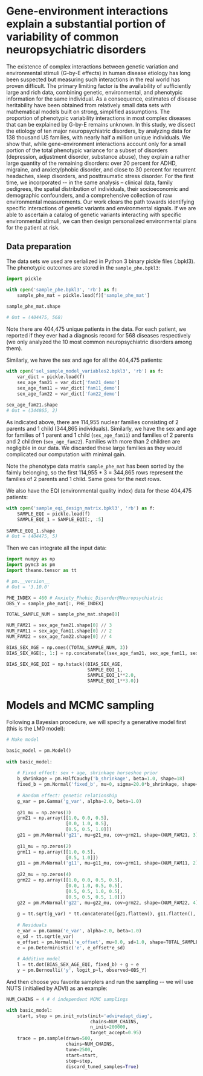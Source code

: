 # Gene-environment interactions explain a substantial portion of variability of common neuropsychiatric disorders

The existence of complex interactions between genetic variation and environmental stimuli (G-by-E effects) in human disease etiology has long been suspected but measuring such interactions in the real world has proven difficult. The primary limiting factor is the availability of sufficiently large and rich data, combining genetic, environmental, and phenotypic information for the same individual. As a consequence, estimates of disease heritability have been obtained from relatively small data sets with mathematical models built on strong, simplified assumptions. The proportion of phenotypic variability interactions in most complex diseases that can be explained by G-by-E remains unknown. In this study, we dissect the etiology of ten major neuropsychiatric disorders, by analyzing data for 138 thousand US families, with nearly half a million unique individuals. We show that, while gene-environment interactions account only for a small portion of the total phenotypic variance for a subset of disorders (depression, adjustment disorder, substance abuse), they explain a rather large quantity of the remaining disorders: over 20 percent for ADHD, migraine, and anxiety/phobic disorder, and close to 30 percent for recurrent headaches, sleep disorders, and posttraumatic stress disorder. For the first time, we incorporated -- in the same analysis – clinical data, family pedigrees, the spatial distribution of individuals, their socioeconomic and demographic confounders, and a comprehensive collection of raw environmental measurements. Our work clears the path towards identifying specific interactions of genetic variants and environmental signals. If we are able to ascertain a catalog of genetic variants interacting with specific environmental stimuli, we can then design personalized environmental plans for the patient at risk.

## Data preparation
The data sets we used are serialized in Python 3 binary pickle files (.bpkl3). The phenotypic outcomes are stored in the `sample_phe.bpkl3`:
```python
import pickle

with open('sample_phe.bpkl3', 'rb') as f:
    sample_phe_mat = pickle.load(f)['sample_phe_mat']
    
sample_phe_mat.shape

# Out = (404475, 568)
```
Note there are 404,475 unique patients in the data. For each patient, we reported if they ever had a diagnosis record for 568 diseases respectively (we only analyzed the 10 most common neuropsychiatric disorders among them).

Similarly, we have the sex and age for all the 404,475 patients:

```python
with open('sel_sample_model_variables2.bpkl3', 'rb') as f:
    var_dict = pickle.load(f)
    sex_age_fam21 = var_dict['fam21_demo']
    sex_age_fam11 = var_dict['fam11_demo']
    sex_age_fam22 = var_dict['fam22_demo']
    
sex_age_fam21.shape
# Out = (344865, 2)
```
As indicated above, there are 114,955 nuclear families consisting of 2 parents and 1 child (344,865 individuals). Similarly, we have the sex and age for families of 1 parent and 1 child (`sex_age_fam11`) and families of 2 parents and 2 children (`sex_age_fam22`). Families with more than 2 children are negligible in our data. We discarded these large families as they would complicated our computation with minimal gain.

Note the phenotype data matrix `sample_phe_mat` has been sorted by the faimly belonging, so the first 114,955 * 3 = 344,865 rows represent the families of 2 parents and 1 child. Same goes for the next rows.

We also have the EQI (environmental quality index) data for these 404,475 patients:
```python
with open('sample_eqi_design_matrix.bpkl3', 'rb') as f:
    SAMPLE_EQI = pickle.load(f)
    SAMPLE_EQI_1 = SAMPLE_EQI[:, :5]
    
SAMPLE_EQI_1.shape
# Out = (404475, 5)
```

Then we can integrate all the input data:
```python
import numpy as np
import pymc3 as pm
import theano.tensor as tt

# pm.__version__
# Out = '3.10.0'

PHE_INDEX = 460 # Anxiety_Phobic_Disorder@Neuropsychiatric
OBS_Y = sample_phe_mat[:, PHE_INDEX]

TOTAL_SAMPLE_NUM = sample_phe_mat.shape[0]

NUM_FAM21 = sex_age_fam21.shape[0] // 3
NUM_FAM11 = sex_age_fam11.shape[0] // 2
NUM_FAM22 = sex_age_fam22.shape[0] // 4

BIAS_SEX_AGE = np.ones((TOTAL_SAMPLE_NUM, 3))
BIAS_SEX_AGE[:, 1:] = np.concatenate((sex_age_fam21, sex_age_fam11, sex_age_fam22))

BIAS_SEX_AGE_EQI = np.hstack((BIAS_SEX_AGE, 
                              SAMPLE_EQI_1,
                              SAMPLE_EQI_1**2.0,
                              SAMPLE_EQI_1**3.0))
```

# Models and MCMC sampling

Following a Bayesian procedure, we will specify a generative model first (this is the LM0 model):
```python
# Make model

basic_model = pm.Model()
    
with basic_model:
    
    # Fixed effect: sex + age, shrinkage horseshoe prior
    b_shrinkage = pm.HalfCauchy('b_shrinkage', beta=1.0, shape=18)
    fixed_b = pm.Normal('fixed_b', mu=0, sigma=20.0*b_shrinkage, shape=18)
        
    # Random effect: genetic relationship
    g_var = pm.Gamma('g_var', alpha=2.0, beta=1.0)
    
    g21_mu = np.zeros(3)
    grm21 = np.array([[1.0, 0.0, 0.5], 
                      [0.0, 1.0, 0.5],
                      [0.5, 0.5, 1.0]]) 
    g21 = pm.MvNormal('g21', mu=g21_mu, cov=grm21, shape=(NUM_FAM21, 3))
    
    g11_mu = np.zeros(2)
    grm11 = np.array([[1.0, 0.5],
                      [0.5, 1.0]]) 
    g11 = pm.MvNormal('g11', mu=g11_mu, cov=grm11, shape=(NUM_FAM11, 2))
    
    g22_mu = np.zeros(4)
    grm22 = np.array([[1.0, 0.0, 0.5, 0.5], 
                      [0.0, 1.0, 0.5, 0.5],
                      [0.5, 0.5, 1.0, 0.5],
                      [0.5, 0.5, 0.5, 1.0]]) 
    g22 = pm.MvNormal('g22', mu=g22_mu, cov=grm22, shape=(NUM_FAM22, 4))
    
    g = tt.sqrt(g_var) * tt.concatenate([g21.flatten(), g11.flatten(), g22.flatten()])
    
    # Residuals
    e_var = pm.Gamma('e_var', alpha=2.0, beta=1.0)
    e_sd = tt.sqrt(e_var)
    e_offset = pm.Normal('e_offset', mu=0.0, sd=1.0, shape=TOTAL_SAMPLE_NUM)
    e = pm.Deterministic('e', e_offset*e_sd)
    
    # Additive model
    l = tt.dot(BIAS_SEX_AGE_EQI, fixed_b) + g + e
    y = pm.Bernoulli('y', logit_p=l, observed=OBS_Y)
```

And then choose you favorite samplers and run the sampling -- we will use NUTS (initialied by ADVI) as an example:
```python
NUM_CHAINS = 4 # 4 independent MCMC samplings

with basic_model:
    start, step = pm.init_nuts(init='advi+adapt_diag', 
                               chains=NUM_CHAINS, 
                               n_init=200000,
                               target_accept=0.95)
    trace = pm.sample(draws=500,
                      chains=NUM_CHAINS,
                      tune=2500,
                      start=start,
                      step=step,
                      discard_tuned_samples=True)
```

